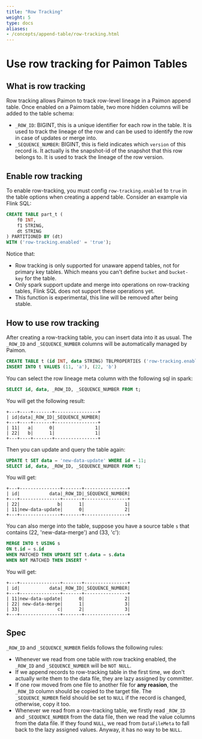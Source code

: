 ```yaml
---
title: "Row Tracking"
weight: 5
type: docs
aliases:
- /concepts/append-table/row-tracking.html
---
```

<!--
Licensed to the Apache Software Foundation (ASF) under one
or more contributor license agreements.  See the NOTICE file
distributed with this work for additional information
regarding copyright ownership.  The ASF licenses this file
to you under the Apache License, Version 2.0 (the
"License"); you may not use this file except in compliance
with the License.  You may obtain a copy of the License at

  http://www.apache.org/licenses/LICENSE-2.0

Unless required by applicable law or agreed to in writing,
software distributed under the License is distributed on an
"AS IS" BASIS, WITHOUT WARRANTIES OR CONDITIONS OF ANY
KIND, either express or implied.  See the License for the
specific language governing permissions and limitations
under the License.
-->

# Use row tracking for Paimon Tables

## What is row tracking

Row tracking allows Paimon to track row-level lineage in a Paimon append table. Once enabled on a Paimom table, two more hidden columns will be added to the table schema:
- `_ROW_ID`: BIGINT, this is a unique identifier for each row in the table. It is used to track the lineage of the row and can be used to identify the row in case of updates or merge into.
- `_SEQUENCE_NUMBER`: BIGINT, this is field indicates which `version` of this record is. It actually is the snapshot-id of the snapshot that this row belongs to. It is used to track the lineage of the row version.

## Enable row tracking

To enable row-tracking, you must config `row-tracking.enabled` to `true` in the table options when creating a append table.
Consider an example via Flink SQL:
```sql
CREATE TABLE part_t (
    f0 INT,
    f1 STRING,
    dt STRING
) PARTITIONED BY (dt)
WITH ('row-tracking.enabled' = 'true');
```
Notice that:
- Row tracking is only supported for unaware append tables, not for primary key tables. Which means you can't define `bucket` and `bucket-key` for the table.
- Only spark support update and merge into operations on row-tracking tables, Flink SQL does not support these operations yet.
- This function is experimental, this line will be removed after being stable.

## How to use row tracking

After creating a row-tracking table, you can insert data into it as usual. The `_ROW_ID` and `_SEQUENCE_NUMBER` columns will be automatically managed by Paimon.
```sql
CREATE TABLE t (id INT, data STRING) TBLPROPERTIES ('row-tracking.enabled' = 'true');
INSERT INTO t VALUES (11, 'a'), (22, 'b')
```

You can select the row lineage meta column with the following sql in spark:
```sql
SELECT id, data, _ROW_ID, _SEQUENCE_NUMBER FROM t;
```
You will get the following result:
```text
+---+----+-------+----------------+
| id|data|_ROW_ID|_SEQUENCE_NUMBER|
+---+----+-------+----------------+
| 11|   a|      0|               1|
| 22|   b|      1|               1|
+---+----+-------+----------------+
```

Then you can update and query the table again:
```sql
UPDATE t SET data = 'new-data-update' WHERE id = 11;
SELECT id, data, _ROW_ID, _SEQUENCE_NUMBER FROM t;
```

You will get:
```text
+---+---------------+-------+----------------+
| id|           data|_ROW_ID|_SEQUENCE_NUMBER|
+---+---------------+-------+----------------+
| 22|              b|      1|               1|
| 11|new-data-update|      0|               2|
+---+---------------+-------+----------------+
```

You can also merge into the table, suppose you have a source table `s` that contains (22, 'new-data-merge') and (33, 'c'):
```sql
MERGE INTO t USING s
ON t.id = s.id
WHEN MATCHED THEN UPDATE SET t.data = s.data
WHEN NOT MATCHED THEN INSERT *
```

You will get:
```text
+---+---------------+-------+----------------+
| id|           data|_ROW_ID|_SEQUENCE_NUMBER|
+---+---------------+-------+----------------+
| 11|new-data-update|      0|               2|
| 22| new-data-merge|      1|               3|
| 33|              c|      2|               3|
+---+---------------+-------+----------------+
```

## Spec

`_ROW_ID` and `_SEQUENCE_NUMBER` fields follows the following rules:
- Whenever we read from one table with row tracking enabled, the `_ROW_ID` and `_SEQUENCE_NUMBER` will be `NOT NULL`.
- If we append records to row-tracking table in the first time, we don't actually write them to the data file, they are lazy assigned by committer.
- If one row moved from one file to another file for **any reasion**, the `_ROW_ID` column should be copied to the target file. The `_SEQUENCE_NUMBER` field should be set to `NULL` if the record is changed, otherwise, copy it too.
- Whenever we read from a row-tracking table, we firstly read `_ROW_ID` and `_SEQUENCE_NUMBER` from the data file, then we read the value columns from the data file. If they found `NULL`, we read from `DataFileMeta` to fall back to the lazy assigned values. Anyway, it has no way to be `NULL`.

